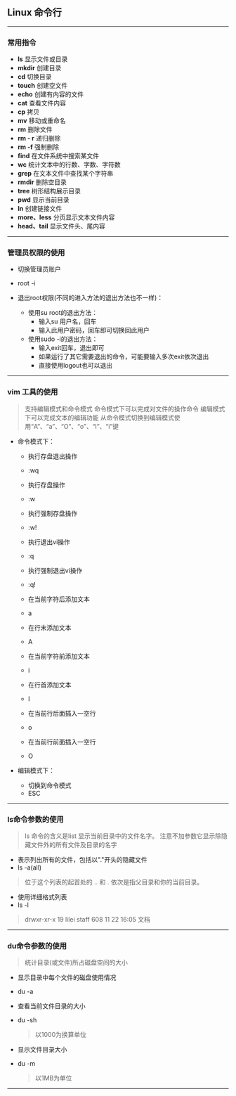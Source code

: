## Linux 命令行

------
### 常用指令

* **ls** 显示文件或目录
* **mkdir**  创建目录
* **cd** 切换目录
* **touch**  创建空文件
* **echo** 创建有内容的文件
* **cat**  查看文件内容
* **cp**  拷贝
* **mv** 移动或重命名
* **rm**  删除文件
* **rm - r** 递归删除
* **rm -f** 强制删除
* **find** 在文件系统中搜索某文件
* **wc** 统计文本中的行数、字数、字符数
* **grep** 在文本文件中查找某个字符串
* **rmdir** 删除空目录
* **tree** 树形结构展示目录
* **pwd** 显示当前目录
* **ln** 创建链接文件
* **more、less** 分页显示文本文件内容
* **head、tail** 显示文件头、尾内容


-------
### 管理员权限的使用
* 切换管理员账户
* root -i 

* 退出root权限(不同的进入方法的退出方法也不一样)：
    * 使用su root的退出方法：
        * 输入su 用户名，回车
        * 输入此用户密码，回车即可切换回此用户
    * 使用sudo -i的退出方法：
        * 输入exit回车，退出即可
        * 如果运行了其它需要退出的命令，可能要输入多次exit依次退出
        * 直接使用logout也可以退出

--------
### vim 工具的使用
> 支持编辑模式和命令模式
> 命令模式下可以完成对文件的操作命令
> 编辑模式下可以完成文本的编辑功能
> 从命令模式切换到编辑模式使用“A”、“a”、“O”、“o”、“I”、“i”键

* 命令模式下：
    * 执行存盘退出操作
    * :wq

    * 执行存盘操作
    * :w

    * 执行强制存盘操作
    * :w!

    * 执行退出vi操作
    * :q

    * 执行强制退出vi操作
    * :q!

    * 在当前字符后添加文本
    * a

    * 在行末添加文本
    * A

    * 在当前字符前添加文本
    * i

    * 在行首添加文本
    * I

    * 在当前行后面插入一空行
    * o

    * 在当前行前面插入一空行
    * O

* 编辑模式下：
    * 切换到命令模式
    * ESC

-------
### ls命令参数的使用
> ls 命令的含义是list 显示当前目录中的文件名字。
> 注意不加参数它显示除隐藏文件外的所有文件及目录的名字

* 表示列出所有的文件，包括以"."开头的隐藏文件
* ls -a(all)
> 位于这个列表的起首处的 .. 和 . 依次是指父目录和你的当前目录。

* 使用详细格式列表
* ls -l
> drwxr-xr-x  19 lilei  staff   608 11 22 16:05 文档

-------
### du命令参数的使用
> 统计目录(或文件)所占磁盘空间的大小

* 显示目录中每个文件的磁盘使用情况
* du -a

* 查看当前文件目录的大小
* du -sh
    > 以1000为换算单位

* 显示文件目录大小
* du -m
    > 以1MB为单位

-------
